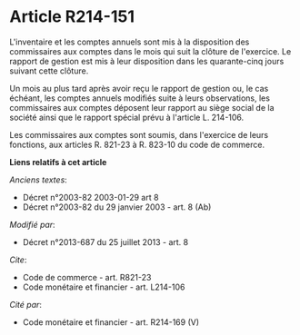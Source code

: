 # Article R214-151

L'inventaire et les comptes annuels sont mis à la disposition des commissaires aux comptes dans le mois qui suit la clôture
de l'exercice. Le rapport de gestion est mis à leur disposition dans les quarante-cinq jours suivant cette clôture. 

Un mois au plus tard après avoir reçu le rapport de gestion ou, le cas échéant, les comptes annuels modifiés suite à leurs
observations, les commissaires aux comptes déposent leur rapport au siège social de la société ainsi que le rapport spécial
prévu à l'article L. 214-106. 

Les commissaires aux comptes sont soumis, dans l'exercice de leurs fonctions, aux articles R. 821-23 à R. 823-10 du code de
commerce.

**Liens relatifs à cet article**

_Anciens textes_:

  - Décret n°2003-82 2003-01-29 art 8
  - Décret n°2003-82 du 29 janvier 2003 - art. 8 (Ab)

_Modifié par_:

  - Décret n°2013-687 du 25 juillet 2013 - art. 8

_Cite_:

  - Code de commerce - art. R821-23
  - Code monétaire et financier - art. L214-106

_Cité par_:

  - Code monétaire et financier - art. R214-169 (V)
